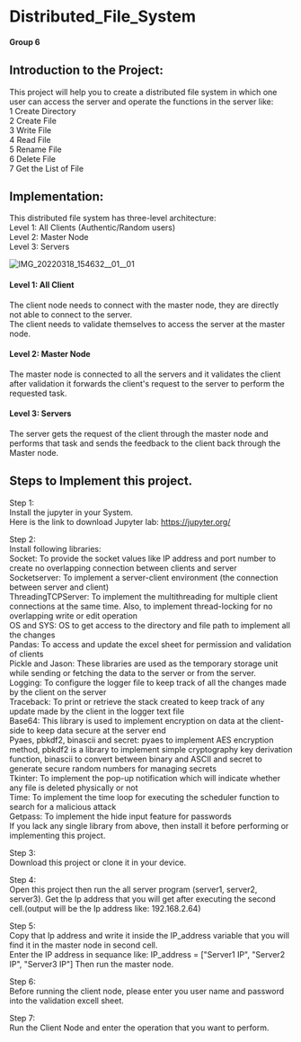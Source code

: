 # Distributed_File_System  
  
#### Group 6  
  
## Introduction to the Project:

This project will help you to create a distributed file system in which one user can access the server and operate the functions in the server like:       
  1 Create Directory   
  2 Create File   
  3 Write File   
  4 Read File   
  5 Rename File   
  6 Delete File   
  7 Get the List of File   

## Implementation:

This distributed file system has three-level architecture:  
Level 1: All Clients (Authentic/Random users)   
Level 2: Master Node    
Level 3: Servers   

![IMG_20220318_154632__01__01](https://user-images.githubusercontent.com/34422998/159078539-618bda95-6b7f-4ae1-9d2e-1dd066d6c133.jpg)

#### Level 1: All Client  
The client node needs to connect with the master node, they are directly not able to connect to the server.   
The client needs to validate themselves to access the server at the master node.  

#### Level 2: Master Node   
The master node is connected to all the servers and it validates the client after validation it forwards the client's request to the server to perform the requested task.   

#### Level 3: Servers  
The server gets the request of the client through the master node and performs that task and sends the feedback to the client back through the Master node.


## Steps to Implement this project.  
  
Step 1:  
Install the jupyter in your System.  
        Here is the link to download Jupyter lab: https://jupyter.org/    
            
Step 2:   
Install following libraries:   
  Socket:	To provide the socket values like IP address and port number to create no overlapping connection between clients and server    
	Socketserver:		To implement a server-client environment (the connection between server and client)    
	ThreadingTCPServer:   To implement the multithreading for multiple client connections at the same time. Also, to implement thread-locking for no overlapping write or edit operation    
	OS and SYS:   OS to get access to the directory and file path to implement all the changes    
	Pandas:   To access and update the excel sheet for permission and validation of clients    
	Pickle and Jason:   These libraries are used as the temporary storage unit while sending or fetching the data to the server or from the server.    
	Logging:   To configure the logger file to keep track of all the changes made by the client on the server    
	Traceback:   To print or retrieve the stack created to keep track of any update made by the client in the logger text file    
	Base64:   This library is used to implement encryption on data at the client-side to keep data secure at the server end     
	Pyaes, pbkdf2, binascii and secret:  pyaes to implement AES encryption method, pbkdf2 is a library to implement simple cryptography key derivation function, binascii to convert between binary and ASCII and secret to generate secure random numbers for managing secrets    
	Tkinter:  To implement the pop-up notification which will indicate whether any file is deleted physically or not    
	Time:   To implement the time loop for executing the scheduler function to search for a malicious attack    
 	Getpass:  To implement the hide input feature for passwords    
If you lack any single library from above, then install it before performing or implementing this project.      
    
        
Step 3:  
Download this project or clone it in your device.  
    
Step 4:  
Open this project then run the all server program (server1, server2, server3).
         Get the Ip address that you will get after executing the second cell.(output will be the Ip address like: 192.168.2.64)
           
Step 5:  
Copy that Ip address and write it inside the IP_address variable that you will find it in the master node in second cell.  
        Enter the IP address in sequance like: IP_address = ["Server1 IP", "Server2 IP", "Server3 IP"]
        Then run the master node.  
          
Step 6:  
Before running the client node, please enter you user name and password into the validation excell sheet.  
        
Step 7:  
Run the Client Node and enter the operation that you want to perform.  




